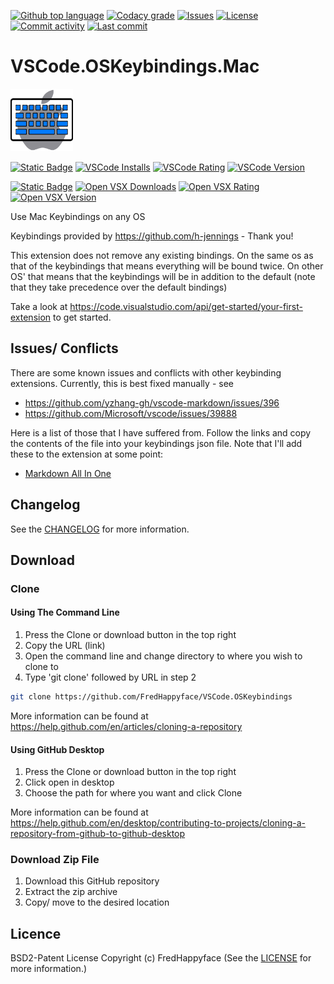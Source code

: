 [![Github top language](https://img.shields.io/github/languages/top/FredHappyface/VSCode.OSKeybindings.svg?style=for-the-badge&cacheSeconds=28800)](../../)
[![Codacy grade](https://img.shields.io/codacy/grade/16d1e949f0c64918abca200bf4c5d71b.svg?style=for-the-badge&cacheSeconds=28800)](https://www.codacy.com/manual/FredHappyface/VSCode.OSKeybindings)
[![Issues](https://img.shields.io/github/issues/FredHappyface/VSCode.OSKeybindings.svg?style=for-the-badge&cacheSeconds=28800)](../../issues)
[![License](https://img.shields.io/github/license/FredHappyface/VSCode.OSKeybindings.svg?style=for-the-badge&cacheSeconds=28800)](/LICENSE.md)
[![Commit activity](https://img.shields.io/github/commit-activity/m/FredHappyface/VSCode.OSKeybindings.svg?style=for-the-badge&cacheSeconds=28800)](../../commits/master)
[![Last commit](https://img.shields.io/github/last-commit/FredHappyface/VSCode.OSKeybindings.svg?style=for-the-badge&cacheSeconds=28800)](../../commits/master)

# VSCode.OSKeybindings.Mac

<img src="https://raw.githubusercontent.com/FredHappyface/VSCode.OSKeybindings/master/mackeybindings/Mac.png" alt="Project Icon" width="100">

[![Static Badge](https://img.shields.io/badge/Mac_Keybindings-VSCode_Marketplace-purple?style=for-the-badge&cacheSeconds=28800)](https://marketplace.visualstudio.com/items?itemName=fredhappyface.mackeybindings)
[![VSCode Installs](https://img.shields.io/visual-studio-marketplace/i/fredhappyface.mackeybindings.svg?style=for-the-badge&cacheSeconds=28800)](https://marketplace.visualstudio.com/items?itemName=fredhappyface.mackeybindings)
[![VSCode Rating](https://img.shields.io/visual-studio-marketplace/stars/fredhappyface.mackeybindings.svg?style=for-the-badge&cacheSeconds=28800)](https://marketplace.visualstudio.com/items?itemName=fredhappyface.mackeybindings)
[![VSCode Version](https://img.shields.io/visual-studio-marketplace/v/fredhappyface.mackeybindings.svg?style=for-the-badge&cacheSeconds=28800)](https://marketplace.visualstudio.com/items?itemName=fredhappyface.mackeybindings)

[![Static Badge](https://img.shields.io/badge/Mac_Keybindings-Open_VSX-purple?style=for-the-badge&cacheSeconds=28800)](https://open-vsx.org/extension/fredhappyface/linuxkeybindings)
[![Open VSX Downloads](https://img.shields.io/open-vsx/dt/fredhappyface/linuxkeybindings.svg?style=for-the-badge&cacheSeconds=28800)](https://open-vsx.org/extension/fredhappyface/linuxkeybindings)
[![Open VSX Rating](https://img.shields.io/open-vsx/stars/fredhappyface/linuxkeybindings.svg?style=for-the-badge&cacheSeconds=28800)](https://open-vsx.org/extension/fredhappyface/linuxkeybindings)
[![Open VSX Version](https://img.shields.io/open-vsx/v/fredhappyface/linuxkeybindings.svg?style=for-the-badge&cacheSeconds=28800)](https://open-vsx.org/extension/fredhappyface/linuxkeybindings)

Use Mac Keybindings on any OS

Keybindings provided by https://github.com/h-jennings - Thank you!

This extension does not remove any existing bindings. On the same os as that of
the keybindings that means everything will be bound twice. On other OS' that
means that the keybindings will be in addition to the default (note that they
take precedence over the default bindings)

Take a look at https://code.visualstudio.com/api/get-started/your-first-extension
to get started.

## Issues/ Conflicts

There are some known issues and conflicts with other keybinding extensions.
Currently, this is best fixed manually - see

- https://github.com/yzhang-gh/vscode-markdown/issues/396
- https://github.com/Microsoft/vscode/issues/39888

Here is a list of those that I have suffered from. Follow the links and copy the
contents of the file into your keybindings json file. Note that I'll add these
to the extension at some point:

- [Markdown All In One](https://github.com/FredHappyface/VSCode.OSKeybindings/blob/master/MarkdownAllInOne.json)

## Changelog
See the [CHANGELOG](https://github.com/FredHappyface/VSCode.OSKeybindings/blob/master/mackeybindings/CHANGELOG.md) for more information.

## Download

### Clone

#### Using The Command Line

1. Press the Clone or download button in the top right
2. Copy the URL (link)
3. Open the command line and change directory to where you wish to
clone to
4. Type 'git clone' followed by URL in step 2

```bash
git clone https://github.com/FredHappyface/VSCode.OSKeybindings
```

More information can be found at
<https://help.github.com/en/articles/cloning-a-repository>

#### Using GitHub Desktop

1. Press the Clone or download button in the top right
2. Click open in desktop
3. Choose the path for where you want and click Clone

More information can be found at
<https://help.github.com/en/desktop/contributing-to-projects/cloning-a-repository-from-github-to-github-desktop>

### Download Zip File

1. Download this GitHub repository
2. Extract the zip archive
3. Copy/ move to the desired location

## Licence
BSD2-Patent License
Copyright (c) FredHappyface
(See the [LICENSE](https://github.com/FredHappyface/VSCode.OSKeybindings/blob/master/LICENSE.md) for more information.)
